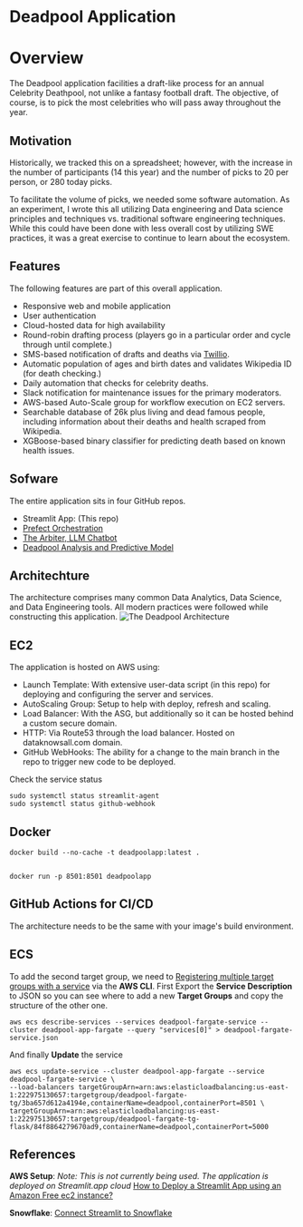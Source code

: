# Deadpool Application

# Overview 
The Deadpool application facilities a draft-like process for an annual Celebrity Deathpool, not unlike a fantasy football draft.  The objective, of course, is to pick the most celebrities who will pass away throughout the year.  

## Motivation
Historically, we tracked this on a spreadsheet; however, with the increase in the number of participants (14 this year) and the number of picks to 20 per person, or 280 today picks.  

To facilitate the volume of picks, we needed some software automation.  As an experiment, I wrote this all utilizing Data engineering and Data science principles and techniques vs. traditional software engineering techniques.  While this could have been done with less overall cost by utilizing SWE practices, it was a great exercise to continue to learn about the ecosystem.  

## Features
The following features are part of this overall application.

* Responsive web and mobile application
* User authentication
* Cloud-hosted data for high availability
* Round-robin drafting process (players go in a particular order and cycle through until complete.)
* SMS-based notification of drafts and deaths via [Twillio](https://www.twilio.com).
* Automatic population of ages and birth dates and validates Wikipedia ID (for death checking.)
* Daily automation that checks for celebrity deaths.
* Slack notification for maintenance issues for the primary moderators.
* AWS-based Auto-Scale group for workflow execution on EC2 servers.
* Searchable database of 26k plus living and dead famous people, including information about their deaths and health scraped from Wikipedia.
* XGBoose-based binary classifier for predicting death based on known health issues. 


## Sofware
The entire application sits in four GitHub repos.  
* Streamlit App: (This repo)
* [Prefect Orchestration](https://github.com/broepke/prefect-dka)
* [The Arbiter, LLM Chatbot](https://github.com/broepke/deadpool-llm)
* [Deadpool Analysis and Predictive Model](https://github.com/broepke/deadpool-analysis)

## Architechture
The architecture comprises many common Data Analytics, Data Science, and Data Engineering tools.  All modern practices were followed while constructing this application.
![The Deadpool Architecture](dp_arch.png)

## EC2
The application is hosted on AWS using:

* Launch Template: With extensive user-data script (in this repo) for deploying and configuring the server and services.
* AutoScaling Group: Setup to help with deploy, refresh and scaling.
* Load Balancer: With the ASG, but additionally so it can be hosted behind a custom secure domain.
* HTTP: Via Route53 through the load balancer.  Hosted on dataknowsall.com domain.
* GitHub WebHooks: The ability for a change to the main branch in the repo to trigger new code to be deployed.


Check the service status

```
sudo systemctl status streamlit-agent
sudo systemctl status github-webhook
```

## Docker

```
docker build --no-cache -t deadpoolapp:latest .


docker run -p 8501:8501 deadpoolapp
```

## GitHub Actions for CI/CD

The architecture needs to be the same with your image's build environment.

## ECS

To add the second target group, we need to [Registering multiple target groups with a service](https://docs.aws.amazon.com/AmazonECS/latest/developerguide/register-multiple-targetgroups.html) via the **AWS CLI**. First Export the **Service Description** to JSON so you can see where to add a new **Target Groups** and copy the structure of the other one.
```
aws ecs describe-services --services deadpool-fargate-service --cluster deadpool-app-fargate --query "services[0]" > deadpool-fargate-service.json

```

And finally **Update** the service

```
aws ecs update-service --cluster deadpool-app-fargate --service deadpool-fargate-service \
--load-balancers targetGroupArn=arn:aws:elasticloadbalancing:us-east-1:222975130657:targetgroup/deadpool-fargate-tg/3ba657d612a4194e,containerName=deadpool,containerPort=8501 \
targetGroupArn=arn:aws:elasticloadbalancing:us-east-1:222975130657:targetgroup/deadpool-fargate-tg-flask/84f8864279670ad9,containerName=deadpool,containerPort=5000

```


## References
**AWS Setup**: 
_Note: This is not currently being used.  The application is deployed on Streamlit.app cloud_
 [How to Deploy a Streamlit App using an Amazon Free ec2 instance?](https://towardsdatascience.com/how-to-deploy-a-streamlit-app-using-an-amazon-free-ec2-instance-416a41f69dc3)

**Snowflake**: 
[Connect Streamlit to Snowflake](https://docs.streamlit.io/knowledge-base/tutorials/databases/snowflake)
